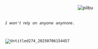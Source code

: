 <p align="center"> <img src="https://komarev.com/ghpvc/?username=piibu&label=˃ᆺ˂&color=AE99CF&style=flat" alt="piibu" /> </p>
　　　　　　　　　　　　　　　　　　　　　　　　　　　　　　　　　　　　　　　　　　　　　　　　　　　　　　　　　　　　　　　　　　　　　　
　　　　　　　　<code style="color : name_color">𝘐 𝘸𝘰𝘯'𝘵 𝘳𝘦𝘭𝘺 𝘰𝘯 𝘢𝘯𝘺𝘰𝘯𝘦 𝘢𝘯𝘺𝘮𝘰𝘳𝘦.</A698B9>
                     
　　　　　　　　　　　　　　　　　　　　　　　　　　　　　　　　　　　　　　　　　　　　　　　　　　　　　　　　　　　　　　　　　　　　　　　　　　　　　　　　　　　　　　　　　　　　　　　　　　　　　　　　　　　　　　　　　　　　　　　　　　　　　　
![Untitled274_20250706154457](https://github.com/user-attachments/assets/90917f8d-73f6-429f-946a-0af4dd165927)
